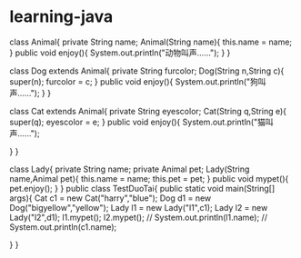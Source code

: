 # learning-java
class Animal{
  private String name;
   Animal(String name){
   this.name = name;
   }
public void enjoy(){
   System.out.println("动物叫声......");
   }
}

class Dog extends Animal{
   private String furcolor;
   Dog(String n,String c){
   super(n);
   furcolor = c;
   }
public void enjoy(){
   System.out.println("狗叫声......");
   }
}

class Cat extends Animal{
   private String eyescolor;
   Cat(String q,String e){
   super(q);
   eyescolor = e;
   }
public void enjoy(){
   System.out.println("猫叫声......");
  
   }
}

class Lady{
   private String name;
   private Animal pet;
   Lady(String name,Animal pet){
   this.name = name;
   this.pet = pet;
   }
public void mypet(){
   pet.enjoy();
   }
}
public class TestDuoTai{
   public static void main(String[] args){
	   Cat c1 = new Cat("harry","blue");
	   Dog d1 = new Dog("bigyellow","yellow");
	   Lady l1 = new Lady("l1",c1);
	   Lady l2 = new Lady("l2",d1);
           l1.mypet();
	   l2.mypet();
	  // System.out.println(l1.name);
	   // System.out.println(c1.name);
	 




}
}
